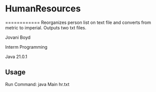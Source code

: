 # HumanResources
============
Reorganizes person list on text file and converts from metric to imperial. 
Outputs two txt files.

Jovani Boyd

Interm Programming

Java 21.0.1

Usage
-------
Run Command:
  java Main hr.txt
